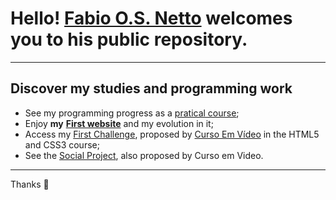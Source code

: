 # **Hello!** [**Fabio O.S. Netto**](https://github.com/fabioosnetto) welcomes you to his public repository.
---

## Discover my studies and programming work

* See my programming progress as a [pratical course](https://github.com/fabioosnetto/Pratical_Course_Learning);
* Enjoy **my** [**First website**](https://github.com/fabioosnetto/Pratical_Course_Learning/tree/main/First-Website) and my evolution in it;
* Access my [First Challenge](https://github.com/fabioosnetto/Pratical_Course_Learning/tree/main/Challenge_001), proposed by [Curso Em Vídeo](https://www.cursoemvideo.com/) in the HTML5 and CSS3 course;
* See the [Social Project](https://github.com/fabioosnetto/Pratical_Course_Learning/tree/main/Social_Project), also proposed by Curso em Video.
---
Thanks 🤟
